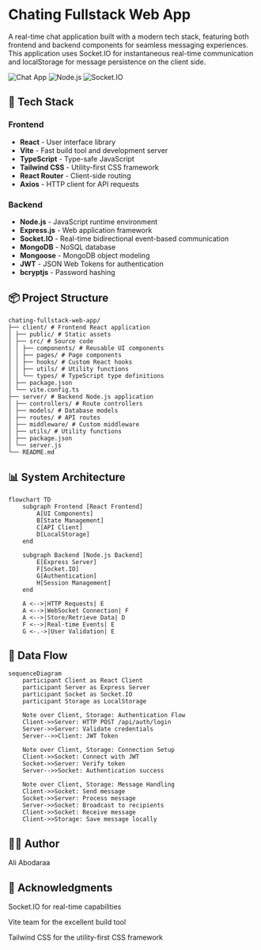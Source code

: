 # Chating Fullstack Web App

A real-time chat application built with a modern tech stack, featuring both frontend and backend components for seamless messaging experiences. This application uses Socket.IO for instantaneous real-time communication and localStorage for message persistence on the client side.

![Chat App](https://img.shields.io/badge/React-18.2.0-blue) ![Node.js](https://img.shields.io/badge/Node.js-18.0-green) ![Socket.IO](https://img.shields.io/badge/Socket.IO-4.5-orange)

## 🚀 Tech Stack

### Frontend
- **React** - User interface library
- **Vite** - Fast build tool and development server
- **TypeScript** - Type-safe JavaScript
- **Tailwind CSS** - Utility-first CSS framework
- **React Router** - Client-side routing
- **Axios** - HTTP client for API requests

### Backend
- **Node.js** - JavaScript runtime environment
- **Express.js** - Web application framework
- **Socket.IO** - Real-time bidirectional event-based communication
- **MongoDB** - NoSQL database
- **Mongoose** - MongoDB object modeling
- **JWT** - JSON Web Tokens for authentication
- **bcryptjs** - Password hashing

## 📦 Project Structure

```
chating-fullstack-web-app/
├── client/ # Frontend React application
│ ├── public/ # Static assets
│ ├── src/ # Source code
│ │ ├── components/ # Reusable UI components
│ │ ├── pages/ # Page components
│ │ ├── hooks/ # Custom React hooks
│ │ ├── utils/ # Utility functions
│ │ └── types/ # TypeScript type definitions
│ ├── package.json
│ └── vite.config.ts
├── server/ # Backend Node.js application
│ ├── controllers/ # Route controllers
│ ├── models/ # Database models
│ ├── routes/ # API routes
│ ├── middleware/ # Custom middleware
│ ├── utils/ # Utility functions
│ ├── package.json
│ └── server.js
└── README.md
```



## 📊 System Architecture

```mermaid
flowchart TD
    subgraph Frontend [React Frontend]
        A[UI Components]
        B[State Management]
        C[API Client]
        D[LocalStorage]
    end

    subgraph Backend [Node.js Backend]
        E[Express Server]
        F[Socket.IO]
        G[Authentication]
        H[Session Management]
    end

    A <-->|HTTP Requests| E
    A <-->|WebSocket Connection| F
    A <-->|Store/Retrieve Data| D
    F <-->|Real-time Events| E
    G <-.->|User Validation| E
```
## 🔌 Data Flow


```mermaid
sequenceDiagram
    participant Client as React Client
    participant Server as Express Server
    participant Socket as Socket.IO
    participant Storage as LocalStorage

    Note over Client, Storage: Authentication Flow
    Client->>Server: HTTP POST /api/auth/login
    Server->>Server: Validate credentials
    Server-->>Client: JWT Token
    
    Note over Client, Storage: Connection Setup
    Client->>Socket: Connect with JWT
    Socket->>Server: Verify token
    Server-->>Socket: Authentication success
    
    Note over Client, Storage: Message Handling
    Client->>Socket: Send message
    Socket->>Server: Process message
    Server->>Socket: Broadcast to recipients
    Client->>Socket: Receive message
    Client->>Storage: Save message locally
```

## 👨‍💻 Author
Ali Abodaraa

## 🙏 Acknowledgments
Socket.IO for real-time capabilities

Vite team for the excellent build tool

Tailwind CSS for the utility-first CSS framework
